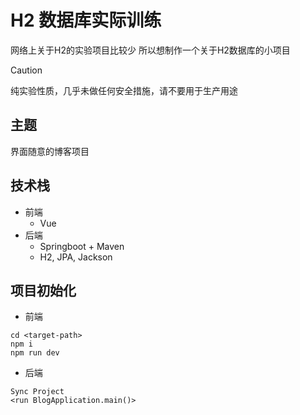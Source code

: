 # H2 数据库实际训练

网络上关于H2的实验项目比较少
所以想制作一个关于H2数据库的小项目

> [!caution]
> 
> 纯实验性质，几乎未做任何安全措施，请不要用于生产用途

## 主题

界面随意的博客项目

## 技术栈

- 前端
  - Vue
- 后端
  - Springboot + Maven
  - H2, JPA, Jackson

## 项目初始化

- 前端
```shell
cd <target-path>
npm i
npm run dev
```

- 后端
```
Sync Project
<run BlogApplication.main()>
```